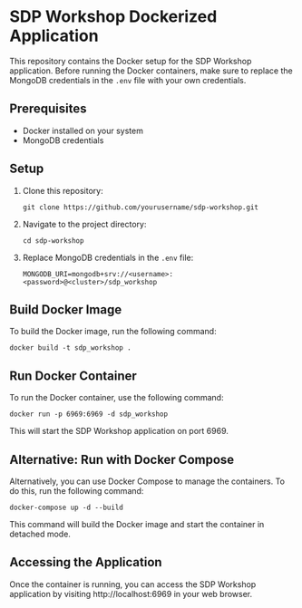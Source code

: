 # SDP Workshop Dockerized Application

This repository contains the Docker setup for the SDP Workshop application. Before running the Docker containers, make sure to replace the MongoDB credentials in the `.env` file with your own credentials.

## Prerequisites

- Docker installed on your system
- MongoDB credentials

## Setup

1. Clone this repository:

    ```
    git clone https://github.com/yourusername/sdp-workshop.git
    ```

2. Navigate to the project directory:

    ```
    cd sdp-workshop
    ```

3. Replace MongoDB credentials in the `.env` file:

    ```
    MONGODB_URI=mongodb+srv://<username>:<password>@<cluster>/sdp_workshop
    ```

## Build Docker Image

To build the Docker image, run the following command:

```
docker build -t sdp_workshop .
```

## Run Docker Container

To run the Docker container, use the following command:

```
docker run -p 6969:6969 -d sdp_workshop
```

This will start the SDP Workshop application on port 6969.

## Alternative: Run with Docker Compose

Alternatively, you can use Docker Compose to manage the containers. To do this, run the following command:

```
docker-compose up -d --build
```

This command will build the Docker image and start the container in detached mode.

## Accessing the Application

Once the container is running, you can access the SDP Workshop application by visiting http://localhost:6969 in your web browser.
